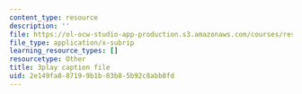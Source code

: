 ```yaml
---
content_type: resource
description: ''
file: https://ol-ocw-studio-app-production.s3.amazonaws.com/courses/res-9-003-brains-minds-and-machines-summer-course-summer-2015/2e149fa887199b1b83b85b92c8abb8fd_2304746.srt
file_type: application/x-subrip
learning_resource_types: []
resourcetype: Other
title: 3play caption file
uid: 2e149fa8-8719-9b1b-83b8-5b92c8abb8fd
---
```

